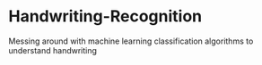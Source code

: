 # Handwriting-Recognition
Messing around with machine learning classification algorithms to understand handwriting
